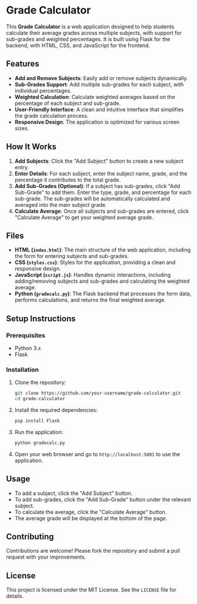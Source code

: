 # Grade Calculator

This **Grade Calculator** is a web application designed to help students calculate their average grades across multiple subjects, with support for sub-grades and weighted percentages. It is built using Flask for the backend, with HTML, CSS, and JavaScript for the frontend.

## Features

- **Add and Remove Subjects**: Easily add or remove subjects dynamically.
- **Sub-Grades Support**: Add multiple sub-grades for each subject, with individual percentages.
- **Weighted Calculation**: Calculate weighted averages based on the percentage of each subject and sub-grade.
- **User-Friendly Interface**: A clean and intuitive interface that simplifies the grade calculation process.
- **Responsive Design**: The application is optimized for various screen sizes.

## How It Works

1. **Add Subjects**: Click the "Add Subject" button to create a new subject entry.
2. **Enter Details**: For each subject, enter the subject name, grade, and the percentage it contributes to the total grade.
3. **Add Sub-Grades (Optional)**: If a subject has sub-grades, click "Add Sub-Grade" to add them. Enter the type, grade, and percentage for each sub-grade. The sub-grades will be automatically calculated and averaged into the main subject grade.
4. **Calculate Average**: Once all subjects and sub-grades are entered, click "Calculate Average" to get your weighted average grade.

## Files

- **HTML (`index.html`)**: The main structure of the web application, including the form for entering subjects and sub-grades.
- **CSS (`styles.css`)**: Styles for the application, providing a clean and responsive design.
- **JavaScript (`script.js`)**: Handles dynamic interactions, including adding/removing subjects and sub-grades and calculating the weighted average.
- **Python (`gradecalc.py`)**: The Flask backend that processes the form data, performs calculations, and returns the final weighted average.

## Setup Instructions

### Prerequisites

- Python 3.x
- Flask

### Installation

1. Clone the repository:
    ```bash
    git clone https://github.com/your-username/grade-calculator.git
    cd grade-calculator
    ```

2. Install the required dependencies:
    ```bash
    pip install Flask
    ```

3. Run the application:
    ```bash
    python gradecalc.py
    ```

4. Open your web browser and go to `http://localhost:5001` to use the application.

## Usage

- To add a subject, click the "Add Subject" button.
- To add sub-grades, click the "Add Sub-Grade" button under the relevant subject.
- To calculate the average, click the "Calculate Average" button.
- The average grade will be displayed at the bottom of the page.

## Contributing

Contributions are welcome! Please fork the repository and submit a pull request with your improvements.

## License

This project is licensed under the MIT License. See the `LICENSE` file for details.
